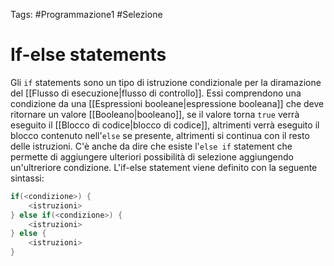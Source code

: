 Tags: #Programmazione1 #Selezione 
# If-else statements
Gli `if` statements sono un tipo di istruzione condizionale per la diramazione del [[Flusso di esecuzione|flusso di controllo]]. Essi comprendono una condizione da una [[Espressioni booleane|espressione booleana]] che deve ritornare un valore [[Booleano|booleano]], se il valore torna `true` verrà eseguito il [[Blocco di codice|blocco di codice]], altrimenti verrà eseguito il blocco contenuto nell'`else` se presente, altrimenti si continua con il resto delle istruzioni. C'è anche da dire che esiste l'`else if` statement che permette di aggiungere ulteriori possibilità di selezione aggiungendo un'ultreriore condizione. L'if-else statement viene definito con la seguente sintassi:
```Java
if(<condizione>) {
	<istruzioni>
} else if(<condizione>) {
	<istruzioni>
} else {
	<istruzioni>
}
```